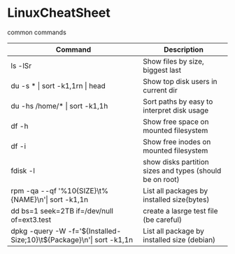 # LinuxCheatSheet
common commands

| Command | Description |
| --- | --- |
| ls -lSr | Show files by size, biggest last |
| du -s * \| sort -k1,1rn \| head | Show top disk users in current dir |
| du -hs /home/* \| sort -k1,1h | Sort paths by easy to interpret disk usage |
| df -h | Show free space on mounted filesystem |
| df -i | Show free inodes on mounted filesystem |
| fdisk -l | show disks partition sizes and types (should be on root) |
| rpm -qa --qf '%10{SIZE}\t%{NAME}\n'\| sort -k1,1n | List all packages by installed size(bytes) |
| dd bs=1 seek=2TB if=/dev/null of=ext3.test | create a lasrge test file (be careful) |
| dpkg -query -W -f='${Installed-Size;10}\t${Package}\n'\| sort -k1,1n | List all package by installed size (debian) |
